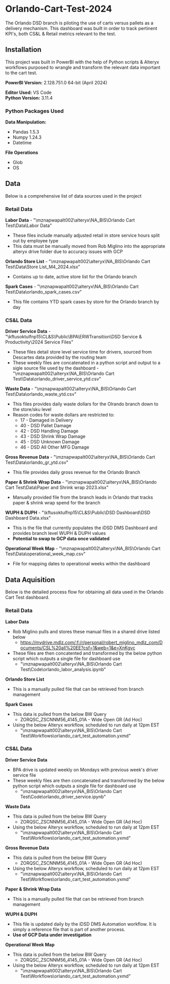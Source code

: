 # Orlando-Cart-Test-2024
The Orlando DSD branch is piloting the use of carts versus pallets as a delivery mechanism. This dashboard was built in order to track pertinent KPI's, both CS&amp;L &amp; Retail metrics relevant to the test.

## Installation
This project was built in PowerBI with the help of Python scripts & Alteryx workflows purposed to wrangle and transform the relevant data important to the cart test.

**PowerBI Version:** 2.128.751.0 64-bit (April 2024)

**Editor Used:** VS Code  
**Python Version:** 3.11.4

### Python Packages Used

**Data Manipulation:**  
* Pandas 1.5.3  
* Numpy 1.24.3
* Datetime 

**File Operations**
* Glob
* OS


## Data
Below is a comprehensive list of data sources used in the project

### Retail Data
**Labor Data** - "\\mznapwapalt002\alteryx\NA_BIS\Orlando Cart Test\Data\Labor Data"
* These files include manually adjusted retail in store service hours split out by employee type
* This data must be manually moved from Rob Miglino into the appropriate alteryx drive folder due to accuracy issues with GCP

**Orlando Store List** - "\\mznapwapalt002\alteryx\NA_BIS\Orlando Cart Test\Data\Store List_M4_2024.xlsx"
* Contains up to date, active store list for the Orlando branch

**Spark Cases** - "\\mznapwapalt002\alteryx\NA_BIS\Orlando Cart Test\Data\orlando_spark_cases.csv"
* This file contains YTD spark cases by store for the Orlando branch by day

### CS&L Data
**Driver Service Data** - "\\kftusoktulfnp15\CL&S\Public\BPA\ERWTransition\DSD Service & Productivity\2024 Service Files"
* These files detail store level service time for drivers, sourced from Descartes data provided by the routing team
* These weekly files are concatenated in a python script and output to a sigle source file used by the dashboard - "\\mznapwapalt002\alteryx\NA_BIS\Orlando Cart Test\Data\orlando_driver_service_ytd.csv"

**Waste Data** - "\\mznapwapalt002\alteryx\NA_BIS\Orlando Cart Test\Data\orlando_waste_ytd.csv"
* This files provides daily waste dollars for the Olrando branch down to the store/sku level
* Reason codes for waste dollars are restricted to:
  * 17 - Damaged in Delivery
  * 40 - DSD Pallet Damage
  * 42 - DSD Handling Damage
  * 43 - DSD Shrink Wrap Damage
  * 45 - DSD Unknown Damage
  * 46 - DSD All Other MFG Damage

**Gross Revenue Data** - "\\mznapwapalt002\alteryx\NA_BIS\Orlando Cart Test\Data\orlando_gr_ytd.csv"
* This file provides daily gross revenue for the Orlando Branch

**Paper & Shrink Wrap Data** - "\\mznapwapalt002\alteryx\NA_BIS\Orlando Cart Test\Data\Paper and Shrink wrap 2023.xlsx"
* Manually provided file from the branch leads in Orlando that tracks paper & shrink wrap spend for the branch

**WUPH & DUPH** - "\\kftusoktulfnp15\CL&S\Public\DSD Dashboard\DSD Dashboard Data.xlsx"
* This is the file that currently populates the iDSD DMS Dashboard and provides branch level WUPH & DUPH values
* **Potential to swap to GCP data once validated**

**Operational Week Map** - "\\mznapwapalt002\alteryx\NA_BIS\Orlando Cart Test\Data\operational_week_map.csv"
* File for mapping dates to operational weeks within the dashboard


## Data Aquisition
Below is the detailed process flow for obtaining all data used in the Orlando Cart Test dashboard.

### Retail Data

**Labor Data**
* Rob Miglino pulls and stores these manual files in a shared drive listed below
  * https://mydrive.mdlz.com/:f:/r/personal/robert_miglino_mdlz_com/Documents/CSL%20all%20EE?csf=1&web=1&e=XnKgvc
* These files are then concatented and transformed by the below python script which outputs a single file for dashboard use
  * "\\mznapwapalt002\alteryx\NA_BIS\Orlando Cart Test\Code\orlando_labor_analysis.ipynb"

**Orlando Store List**
* This is a manually pulled file that can be retrieved from branch management

**Spark Cases**
* This data is pulled from the below BW Query
  * ZORQSC_ZSCNNM56_4145_01A - Wide Open GR (Ad Hoc)
* Using the below Alteryx workflow, scheduled to run daily at 12pm EST
  * "\\mznapwapalt002\alteryx\NA_BIS\Orlando Cart Test\Workflows\orlando_cart_test_automation.yxmd"

### CS&L Data

**Driver Service Data**
* BPA drive is updated weekly on Mondays with previous week's driver service file
* These weekly files are then concatenated and transformed by the below python script which outputs a single file for dashboard use
  * "\\mznapwapalt002\alteryx\NA_BIS\Orlando Cart Test\Code\orlando_driver_service.ipynb"

**Waste Data**
* This data is pulled from the below BW Query
  * ZORQSC_ZSCNNM56_4145_01A - Wide Open GR (Ad Hoc)
* Using the below Alteryx workflow, scheduled to run daily at 12pm EST
  * "\\mznapwapalt002\alteryx\NA_BIS\Orlando Cart Test\Workflows\orlando_cart_test_automation.yxmd"

**Gross Revenue Data** 
* This data is pulled from the below BW Query
  * ZORQSC_ZSCNNM56_4145_01A - Wide Open GR (Ad Hoc)
* Using the below Alteryx workflow, scheduled to run daily at 12pm EST
  * "\\mznapwapalt002\alteryx\NA_BIS\Orlando Cart Test\Workflows\orlando_cart_test_automation.yxmd"

**Paper & Shrink Wrap Data**
* This is a manually pulled file that can be retrieved from branch management

**WUPH & DUPH**
* This file is updated daily by the iDSD DMS Automation workflow. It is simply a reference file that is part of another process.
* **Use of GCP Data under investigation**

**Operational Week Map**
* This data is pulled from the below BW Query
  * ZORQSC_ZSCNNM56_4145_01A - Wide Open GR (Ad Hoc)
* Using the below Alteryx workflow, scheduled to run daily at 12pm EST
  * "\\mznapwapalt002\alteryx\NA_BIS\Orlando Cart Test\Workflows\orlando_cart_test_automation.yxmd"
